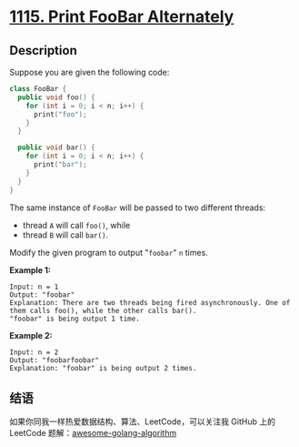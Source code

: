 # [1115. Print FooBar Alternately][title]

## Description

Suppose you are given the following code:

```cpp
class FooBar {
  public void foo() {
    for (int i = 0; i < n; i++) {
      print("foo");
    }
  }

  public void bar() {
    for (int i = 0; i < n; i++) {
      print("bar");
    }
  }
}
```

The same instance of `FooBar` will be passed to two different threads:

- thread `A` will call `foo()`, while
- thread `B` will call `bar()`.

Modify the given program to output "`foobar`" `n` times.


**Example 1:**

```
Input: n = 1
Output: "foobar"
Explanation: There are two threads being fired asynchronously. One of them calls foo(), while the other calls bar().
"foobar" is being output 1 time.
```

**Example 2:**

```
Input: n = 2
Output: "foobarfoobar"
Explanation: "foobar" is being output 2 times.
```

## 结语

如果你同我一样热爱数据结构、算法、LeetCode，可以关注我 GitHub 上的 LeetCode 题解：[awesome-golang-algorithm][me]

[title]: https://leetcode.com/problems/print-foobar-alternately
[me]: https://github.com/kylesliu/awesome-golang-algorithm
